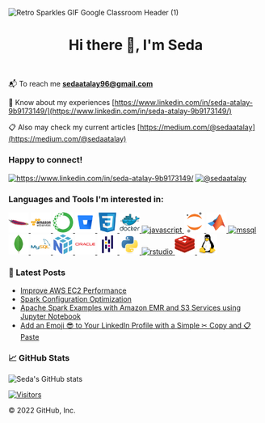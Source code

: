 <!--
**sedaatalay/sedaatalay** is a ✨ _special_ ✨ repository because its `README.md` (this file) appears on your GitHub profile.

Here are some ideas to get you started:

- 🔭 I’m currently working on ...
- 🌱 I’m currently learning ...
- 👯 I’m looking to collaborate on ...
- 🤔 I’m looking for help with ...
- 💬 Ask me about ...
- 📫 How to reach me: ...
- 😄 Pronouns: ...
- ⚡ Fun fact: ...
-->
<p align=”center”>
  
![Retro Sparkles GIF Google Classroom Header (1)](https://user-images.githubusercontent.com/91700155/169376235-d555a05a-d9b1-4f26-ac23-e14024dedcce.gif)
                                                                                                               
</p>
                                                                                                               
                                                                                                               
<h1 align="center">Hi there 👋, I'm Seda</h1>

<p> </br>

📬 To reach me **sedaatalay96@gmail.com**

📲 Know about my experiences [https://www.linkedin.com/in/seda-atalay-9b9173149/](https://www.linkedin.com/in/seda-atalay-9b9173149/)

📋 Also may check my current articles [https://medium.com/@sedaatalay](https://medium.com/@sedaatalay)


<h3 align="left">Happy to connect!</h3>
<p align="left">
<a href="https://www.linkedin.com/in/seda-atalay-9b9173149/" target="blank"><img align="center" src="https://raw.githubusercontent.com/rahuldkjain/github-profile-readme-generator/master/src/images/icons/Social/linked-in-alt.svg" alt="https://www.linkedin.com/in/seda-atalay-9b9173149/" height="30" width="40" /></a>
<a href="https://medium.com/@sedaatalay" target="blank"><img align="center" src="https://raw.githubusercontent.com/rahuldkjain/github-profile-readme-generator/master/src/images/icons/Social/medium.svg" alt="@sedaatalay" height="30" width="40" /></a>

</p>

<h3 align="left">Languages and Tools I'm interested in:</h3>
<p align="left"> <a href="https://www.apache.org/" target="_blank" rel="noreferrer"> <img src="https://github.com/devicons/devicon/blob/master/icons/apache/apache-original.svg" alt="apache" width="40" height="40"/> </a> 
  <a href="https://aws.amazon.com" target="_blank" rel="noreferrer"> <img src="https://raw.githubusercontent.com/devicons/devicon/master/icons/amazonwebservices/amazonwebservices-original-wordmark.svg" alt="aws" width="40" height="40"/> </a> 
  <a href="https://www.anaconda.com/" target="_blank" rel="noreferrer"> <img src="https://github.com/devicons/devicon/blob/master/icons/anaconda/anaconda-original.svg" alt="anaconda" width="40" height="40"/> </a>
  <a href="https://bitbucket.org/" target="_blank" rel="noreferrer"> <img src="https://github.com/devicons/devicon/blob/master/icons/bitbucket/bitbucket-original.svg" alt="bitbucket" width="40" height="40"/> </a> 
 <a href="https://www.w3schools.com/css/" target="_blank" rel="noreferrer"> <img src="https://github.com/devicons/devicon/blob/master/icons/css3/css3-original.svg" alt="css3" width="40" height="40"/> </a>
  <a href="https://www.docker.com/" target="_blank" rel="noreferrer"> <img src="https://raw.githubusercontent.com/devicons/devicon/master/icons/docker/docker-original-wordmark.svg" alt="docker" width="40" height="40"/> </a>
  <a href="https://jupyter.org/" target="_blank" rel="noreferrer"> <img src="https://raw.githubusercontent.com/jmnote/z-icons/master/svg/javascript.svg" alt="javascript" width="40" height="40"/> </a> 
  <a href="https://www.javascript.com/" target="_blank" rel="noreferrer"> <img src="https://github.com/devicons/devicon/blob/master/icons/jupyter/jupyter-original.svg" alt="jupyter" width="40" height="40"/> </a> 
 <a href="https://www.mathworks.com/products/matlab.html" target="_blank" rel="noreferrer"> <img src="https://github.com/devicons/devicon/blob/master/icons/matlab/matlab-original.svg" alt="matlab" width="40" height="40"/> </a> 
  <a href="https://www.microsoft.com/en-us/sql-server" target="_blank" rel="noreferrer"> <img src="https://www.svgrepo.com/show/303229/microsoft-sql-server-logo.svg" alt="mssql" width="40" height="40"/> </a> 
   <a href="https://www.mongodb.com/" target="_blank" rel="noreferrer"> <img src="https://github.com/devicons/devicon/blob/master/icons/mongodb/mongodb-original.svg" alt="mongodb" width="40" height="40"/> </a>
  <a href="https://www.mysql.com/" target="_blank" rel="noreferrer"> <img src="https://raw.githubusercontent.com/devicons/devicon/master/icons/mysql/mysql-original-wordmark.svg" alt="mysql" width="40" height="40"/> </a> 
   <a href="https://numpy.org/" target="_blank" rel="noreferrer"> <img src="https://github.com/devicons/devicon/blob/master/icons/numpy/numpy-original.svg" alt="numpy" width="40" height="40"/> </a> 
    <a href="https://www.oracle.com/" target="_blank" rel="noreferrer"> <img src="https://github.com/devicons/devicon/blob/master/icons/oracle/oracle-original.svg" alt="oracle" width="40" height="40"/> </a>
  <a href="https://pandas.pydata.org/" target="_blank" rel="noreferrer"> <img src="https://raw.githubusercontent.com/devicons/devicon/2ae2a900d2f041da66e950e4d48052658d850630/icons/pandas/pandas-original.svg" alt="pandas" width="40" height="40"/> </a>
  <a href="https://www.python.org" target="_blank" rel="noreferrer"> <img src="https://raw.githubusercontent.com/devicons/devicon/master/icons/python/python-original.svg" alt="python" width="40" height="40"/> </a> 
  <a href="https://www.r-project.org/" target="_blank" rel="noreferrer"> <img src="https://raw.githubusercontent.com/jmnote/z-icons/master/svg/r.svg" alt="rstudio" width="40" height="40"/> </a>
  <a href="https://redis.io/" target="_blank" rel="noreferrer"> <img src="https://github.com/devicons/devicon/blob/master/icons/redis/redis-original.svg" alt="redis" width="40" height="40"/> </a>
<a href="https://ubuntu.com/" target="_blank" rel="noreferrer"> <img src="https://raw.githubusercontent.com/devicons/devicon/master/icons/linux/linux-original.svg" alt="ubuntu" width="40" height="40"/> </a> </p>

<p>

### 📝 Latest Posts

- [Improve AWS EC2 Performance](https://github.com/sedaatalay/Improve-AWS-EC2-Performance)
- [Spark Configuration Optimization](https://github.com/sedaatalay/SPARK-CONFIGURATION-OPTIMIZATION)
- [Apache Spark Examples with Amazon EMR and S3 Services using Jupyter Notebook](https://medium.com/@sedaatalay/spark-based-etl-on-emr-14b790cb0df3)
- [Add an Emoji 😎 to Your LinkedIn Profile with a Simple ✂ Copy and 📋 Paste](https://medium.com/@sedaatalay/add-an-emoji-to-your-linkedin-profile-with-a-simple-copy-and-paste-d362d429dab2)

### 📈 GitHub Stats 

![Seda's GitHub stats](https://github-readme-stats.vercel.app/api?username=sedaatalay&show_icons=true&theme=radical)
  
[![Visitors](https://visitor-badge.glitch.me/badge?page_id=sedaatalay.sedaatalay)](https://www.sedaatalay.dev/)
  
  
© 2022 GitHub, Inc.

